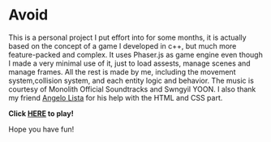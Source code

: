 # Avoid

This is a personal project I put effort into for some months, it is actually based on the concept of a game I developed in c++, but much more feature-packed and complex. It uses Phaser.js as game engine even though I made a very minimal use of it, just to load assests, manage scenes and manage frames. All the rest is made by me, including the movement system,collision system, and each entity logic and behavior. 
The music is courtesy of Monolith Official Soundtracks and Swngyil YOON.
I also thank my friend [Angelo Lista](https://github.com/AngeloLista) for his help with the HTML and CSS part.

**Click [HERE](https://lastnight0.itch.io/avoid) to play!**

Hope you have fun!
